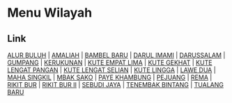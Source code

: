 # Menu Wilayah

## Link

[ALUR BULUH](https://github.com/gigit-pemilu/pemilu-2024-11-aceh/tree/main/pilpres/hitung-suara/sub/11-aceh/sub/02-aceh-tenggara/sub/09-bukit-tusam/sub/2004-alur-buluh)
 | 
[AMALIAH](https://github.com/gigit-pemilu/pemilu-2024-11-aceh/tree/main/pilpres/hitung-suara/sub/11-aceh/sub/02-aceh-tenggara/sub/09-bukit-tusam/sub/2016-amaliah)
 | 
[BAMBEL BARU](https://github.com/gigit-pemilu/pemilu-2024-11-aceh/tree/main/pilpres/hitung-suara/sub/11-aceh/sub/02-aceh-tenggara/sub/09-bukit-tusam/sub/2013-bambel-baru)
 | 
[DARUL IMAMI](https://github.com/gigit-pemilu/pemilu-2024-11-aceh/tree/main/pilpres/hitung-suara/sub/11-aceh/sub/02-aceh-tenggara/sub/09-bukit-tusam/sub/2022-darul-imami)
 | 
[DARUSSALAM](https://github.com/gigit-pemilu/pemilu-2024-11-aceh/tree/main/pilpres/hitung-suara/sub/11-aceh/sub/02-aceh-tenggara/sub/09-bukit-tusam/sub/2015-darussalam)
 | 
[GUMPANG](https://github.com/gigit-pemilu/pemilu-2024-11-aceh/tree/main/pilpres/hitung-suara/sub/11-aceh/sub/02-aceh-tenggara/sub/09-bukit-tusam/sub/2018-gumpang)
 | 
[KERUKUNAN](https://github.com/gigit-pemilu/pemilu-2024-11-aceh/tree/main/pilpres/hitung-suara/sub/11-aceh/sub/02-aceh-tenggara/sub/09-bukit-tusam/sub/2010-kerukunan)
 | 
[KUTE EMPAT LIMA](https://github.com/gigit-pemilu/pemilu-2024-11-aceh/tree/main/pilpres/hitung-suara/sub/11-aceh/sub/02-aceh-tenggara/sub/09-bukit-tusam/sub/2024-kute-empat-lima)
 | 
[KUTE GEKHAT](https://github.com/gigit-pemilu/pemilu-2024-11-aceh/tree/main/pilpres/hitung-suara/sub/11-aceh/sub/02-aceh-tenggara/sub/09-bukit-tusam/sub/2019-kute-gekhat)
 | 
[KUTE LENGAT PANGAN](https://github.com/gigit-pemilu/pemilu-2024-11-aceh/tree/main/pilpres/hitung-suara/sub/11-aceh/sub/02-aceh-tenggara/sub/09-bukit-tusam/sub/2001-kute-lengat-pangan)
 | 
[KUTE LENGAT SELIAN](https://github.com/gigit-pemilu/pemilu-2024-11-aceh/tree/main/pilpres/hitung-suara/sub/11-aceh/sub/02-aceh-tenggara/sub/09-bukit-tusam/sub/2002-kute-lengat-selian)
 | 
[KUTE LINGGA](https://github.com/gigit-pemilu/pemilu-2024-11-aceh/tree/main/pilpres/hitung-suara/sub/11-aceh/sub/02-aceh-tenggara/sub/09-bukit-tusam/sub/2007-kute-lingga)
 | 
[LAWE DUA](https://github.com/gigit-pemilu/pemilu-2024-11-aceh/tree/main/pilpres/hitung-suara/sub/11-aceh/sub/02-aceh-tenggara/sub/09-bukit-tusam/sub/2011-lawe-dua)
 | 
[MAHA SINGKIL](https://github.com/gigit-pemilu/pemilu-2024-11-aceh/tree/main/pilpres/hitung-suara/sub/11-aceh/sub/02-aceh-tenggara/sub/09-bukit-tusam/sub/2005-maha-singkil)
 | 
[MBAK SAKO](https://github.com/gigit-pemilu/pemilu-2024-11-aceh/tree/main/pilpres/hitung-suara/sub/11-aceh/sub/02-aceh-tenggara/sub/09-bukit-tusam/sub/2021-mbak-sako)
 | 
[PAYE KHAMBUNG](https://github.com/gigit-pemilu/pemilu-2024-11-aceh/tree/main/pilpres/hitung-suara/sub/11-aceh/sub/02-aceh-tenggara/sub/09-bukit-tusam/sub/2020-paye-khambung)
 | 
[PEJUANG](https://github.com/gigit-pemilu/pemilu-2024-11-aceh/tree/main/pilpres/hitung-suara/sub/11-aceh/sub/02-aceh-tenggara/sub/09-bukit-tusam/sub/2014-pejuang)
 | 
[REMA](https://github.com/gigit-pemilu/pemilu-2024-11-aceh/tree/main/pilpres/hitung-suara/sub/11-aceh/sub/02-aceh-tenggara/sub/09-bukit-tusam/sub/2012-rema)
 | 
[RIKIT BUR](https://github.com/gigit-pemilu/pemilu-2024-11-aceh/tree/main/pilpres/hitung-suara/sub/11-aceh/sub/02-aceh-tenggara/sub/09-bukit-tusam/sub/2008-rikit-bur)
 | 
[RIKIT BUR II](https://github.com/gigit-pemilu/pemilu-2024-11-aceh/tree/main/pilpres/hitung-suara/sub/11-aceh/sub/02-aceh-tenggara/sub/09-bukit-tusam/sub/2023-rikit-bur-ii)
 | 
[SEBUDI JAYA](https://github.com/gigit-pemilu/pemilu-2024-11-aceh/tree/main/pilpres/hitung-suara/sub/11-aceh/sub/02-aceh-tenggara/sub/09-bukit-tusam/sub/2017-sebudi-jaya)
 | 
[TENEMBAK BINTANG](https://github.com/gigit-pemilu/pemilu-2024-11-aceh/tree/main/pilpres/hitung-suara/sub/11-aceh/sub/02-aceh-tenggara/sub/09-bukit-tusam/sub/2006-tenembak-bintang)
 | 
[TUALANG BARU](https://github.com/gigit-pemilu/pemilu-2024-11-aceh/tree/main/pilpres/hitung-suara/sub/11-aceh/sub/02-aceh-tenggara/sub/09-bukit-tusam/sub/2003-tualang-baru)

